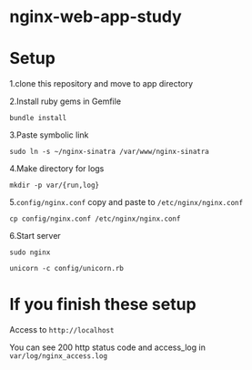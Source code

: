 # nginx-web-app-study
# Setup
1.clone this repository and move to app directory

2.Install ruby gems in Gemfile
```
bundle install
```
3.Paste symbolic link
```
sudo ln -s ~/nginx-sinatra /var/www/nginx-sinatra
```
4.Make directory for logs
```
mkdir -p var/{run,log}
```
5.```config/nginx.conf``` copy and paste to ```/etc/nginx/nginx.conf```
```
cp config/nginx.conf /etc/nginx/nginx.conf
```
6.Start server
```
sudo nginx
```
```
unicorn -c config/unicorn.rb
```
# If you finish these setup
Access to ```http://localhost```

You can see 200 http status code and access_log in ```var/log/nginx_access.log```
